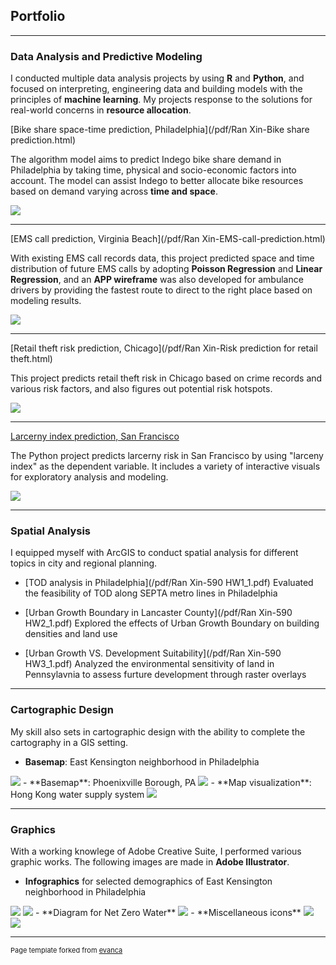 ## Portfolio

---

### Data Analysis and Predictive Modeling
I conducted multiple data analysis projects by using **R** and **Python**, and focused on interpreting, engineering data and building models with the principles of **machine learning**. My projects response to the solutions for real-world concerns in **resource allocation**.

[Bike share space-time prediction, Philadelphia](/pdf/Ran Xin-Bike share prediction.html)

The algorithm model aims to predict Indego bike share demand in Philadelphia by taking time, physical and socio-economic factors into account. The model can assist Indego to better allocate bike resources based on demand varying across **time and space**.

<img src="images/bike.png?raw=true"/>

---

[EMS call prediction, Virginia Beach](/pdf/Ran Xin-EMS-call-prediction.html)

With existing EMS call records data, this project predicted space and time distribution of future EMS calls by adopting **Poisson Regression** and **Linear Regression**, and an **APP wireframe** was also developed for ambulance drivers by providing the fastest route to direct to the right place based on modeling results. 

<img src="images/EMS.png?raw=true"/>

---

[Retail theft risk prediction, Chicago](/pdf/Ran Xin-Risk prediction for retail theft.html)

This project predicts retail theft risk in Chicago based on crime records and various risk factors, and also figures out potential risk hotspots.

<img src="images/Risk.png?raw=true"/>

---

[Larcerny index prediction, San Francisco](https://njxinran95.github.io/xin_he_finalproject)

The Python project predicts larcerny risk in San Francisco by using "larceny index" as the dependent variable. It includes a variety of interactive visuals for exploratory analysis and modeling.  

<img src="images/bokeh_plot.png?raw=true"/>

---

### Spatial Analysis
I equipped myself with ArcGIS to conduct spatial analysis for different topics in city and regional planning. 

- [TOD analysis in Philadelphia](/pdf/Ran Xin-590 HW1_1.pdf)
Evaluated the feasibility of TOD along SEPTA metro lines in Philadelphia

- [Urban Growth Boundary in Lancaster County](/pdf/Ran Xin-590 HW2_1.pdf)
Explored the effects of Urban Growth Boundary on building densities and land use

- [Urban Growth VS. Development Suitability](/pdf/Ran Xin-590 HW3_1.pdf)
Analyzed the environmental sensitivity of land in Pennsylavnia to assess furture development through raster overlays 

---

### Cartographic Design 
My skill also sets in cartographic design with the ability to complete the cartography in a GIS setting. 

- **Basemap**: East Kensington neighborhood in Philadelphia
<img src="images/East Kensington-basemap-01.png?raw=true"/>
- **Basemap**: Phoenixville Borough, PA
<img src="images/Ran Xin-Phoenixville base map-01.jpg?raw=true"/>
- **Map visualization**: Hong Kong water supply system
<img src="images/HK_water-01.png?raw=true"/>

---

### Graphics
With a working knowlege of Adobe Creative Suite, I performed various graphic works. The following images are made in **Adobe Illustrator**.

- **Infographics** for selected demographics of East Kensington neighborhood in Philadelphia
<img src="images/infographic1-01.jpg?raw=true"/>
<img src="images/infographic2-01.jpg?raw=true"/>
- **Diagram for Net Zero Water** 
<img src="images/Infographic-NetZeroWater.png?raw=true"/>
- **Miscellaneous icons**
<img src="images/FIMPC icons2-01.png?raw=true"/>
<img src="images/FIMPC icons.png?raw=true"/>

---

<p style="font-size:11px">Page template forked from <a href="https://github.com/evanca/quick-portfolio">evanca</a></p>
<!-- Remove above link if you don't want to attibute -->
